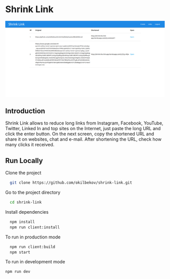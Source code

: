# Shrink Link

![screenshot](screenshot.png)

## Introduction

Shrink Link allows to reduce long links from Instagram, Facebook, YouTube, Twitter, Linked In and top sites on the Internet, just paste the long URL and click the enter button. On the next screen, copy the shortened URL and share it on websites, chat and e-mail. After shortening the URL, check how many clicks it received.

## Run Locally

Clone the project

```bash
  git clone https://github.com/okilbekov/shrink-link.git
```

Go to the project directory

```bash
  cd shrink-link
```

Install dependencies

```bash
  npm install
  npm run client:install
```

To run in production mode

```bash
  npm run client:build
  npm start
```

To run in development mode

```bash
npm run dev
```
